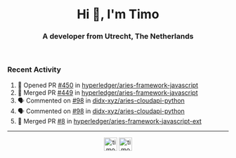 <h1 align="center">Hi 👋, I'm Timo</h1>
<h3 align="center">A developer from Utrecht, The Netherlands</h3>
<br/>
<!-- https://github.com/rahuldkjain/github-profile-readme-generator --!>

<!--  <p align="left"><img src="https://github-readme-stats.vercel.app/api?username=timoglastra&show_icons=true&count_private=true&" alt="timoglastra" /></p> --!>

<!--
Github language stats
<p align="left"><img src="https://github-readme-stats.vercel.app/api/top-langs/?username=timoglastra&layout=compact" alt="timoglastra" /><p>
-->

<!-- Codestats language stats -->
<!-- <p align="left"><img src="https://codestats-readme.vercel.app/api/top-langs/?username=timoglastra&layout=compact&language_count=12" alt="timoglastra" /><p>    --!>
  
<h3>Recent Activity</h3>

<!--START_SECTION:activity-->
1. 💪 Opened PR [#450](https://github.com/hyperledger/aries-framework-javascript/pull/450) in [hyperledger/aries-framework-javascript](https://github.com/hyperledger/aries-framework-javascript)
2. 🎉 Merged PR [#449](https://github.com/hyperledger/aries-framework-javascript/pull/449) in [hyperledger/aries-framework-javascript](https://github.com/hyperledger/aries-framework-javascript)
3. 🗣 Commented on [#98](https://github.com/didx-xyz/aries-cloudapi-python/issues/98) in [didx-xyz/aries-cloudapi-python](https://github.com/didx-xyz/aries-cloudapi-python)
4. 🗣 Commented on [#98](https://github.com/didx-xyz/aries-cloudapi-python/issues/98) in [didx-xyz/aries-cloudapi-python](https://github.com/didx-xyz/aries-cloudapi-python)
5. 🎉 Merged PR [#8](https://github.com/hyperledger/aries-framework-javascript-ext/pull/8) in [hyperledger/aries-framework-javascript-ext](https://github.com/hyperledger/aries-framework-javascript-ext)
<!--END_SECTION:activity-->

---

<p align="center">
<a href="https://twitter.com/timoglastra" target="blank"><img align="center" src="https://cdn.jsdelivr.net/npm/simple-icons@3.0.1/icons/twitter.svg" alt="timoglastra" height="30" width="30" /></a>
<a href="https://linkedin.com/in/timoglastra" target="blank"><img align="center" src="https://cdn.jsdelivr.net/npm/simple-icons@3.0.1/icons/linkedin.svg" alt="timoglastra" height="30" width="30" /></a>
</p>



